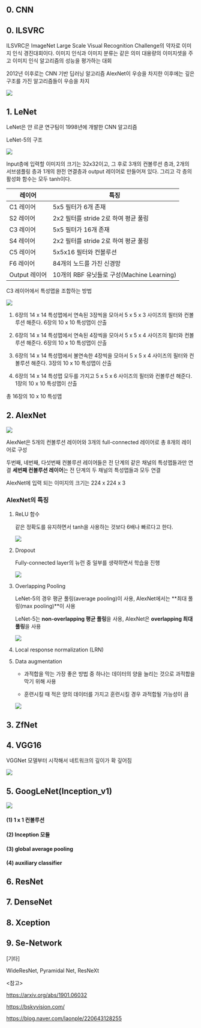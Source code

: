 ## 0. CNN











## 0. **ILSVRC**

ILSVRC은 ImageNet Large Scale Visual Recognition Challenge의 약자로 이미지 인식 경진대회이다. 
이미지 인식과 이미지 분류는 같은 의미
대용량의 이미지셋을 주고 이미지 인식 알고리즘의 성능을 평가하는 대회



2012년 이후로는 CNN 기반 딥러닝 알고리즘 AlexNet이 우승을 차지한 이후에는 깊은 구조를 가진 알고리즘들이 우승을 차지

![](../Image/ILSVRC.png)



## 1. LeNet

LeNet은 얀 르쿤 연구팀이 1998년에 개발한 CNN 알고리즘

LeNet-5의 구조

![](../Image/LeNet5.png)



Input층에 입력할 이미지의 크기는 32x32이고, 그 후로 3개의 컨볼루션 층과, 2개의 서브샘플링 층과 1개의 완전 연결층과 output 레이어로 만들어져 있다. 그리고 각 층의 활성화 함수는 모두 tanh이다.



| 레이어        | 특징                                       |
| ------------- | ------------------------------------------ |
| C1 레이어     | 5x5 필터가 6개 존재                        |
| S2 레이어     | 2x2 필터를 stride 2로 하여 평균 풀링       |
| C3 레이어     | 5x5 필터가 16개 존재                       |
| S4 레이어     | 2x2 필터를 stride 2로 하여 평균 풀링       |
| C5 레이어     | 5x5x16 필터와 컨볼루션                     |
| F6 레이어     | 84개의 노드를 가진 신경망                  |
| Output 레이어 | 10개의 RBF 유닛들로 구성(Machine Learning) |



C3 레이어에서 특성맵을 조합하는 방법

![](../Image/LeNet5_2.png)

1. 6장의 14 x 14 특성맵에서 연속된 3장씩을 모아서 5 x 5 x 3 사이즈의 필터와 컨볼루션 해준다. 6장의 10 x 10 특성맵이 산출 

2. 6장의 14 x 14 특성맵에서 연속된 4장씩을 모아서 5 x 5 x 4 사이즈의 필터와 컨볼루션 해준다. 6장의 10 x 10 특성맵이 산출

3. 6장의 14 x 14 특성맵에서 불연속한 4장씩을 모아서 5 x 5 x 4 사이즈의 필터와 컨볼루션 해준다. 3장의 10 x 10 특성맵이 산출 

4. 6장의 14 x 14 특성맵 모두를 가지고 5 x 5 x 6 사이즈의 필터와 컨볼루션 해준다. 1장의 10 x 10 특성맵이 산출

총 16장의 10 x 10 특성맵 



## 2. AlexNet

![](../Image/AlexNet.png)

AlexNet은 5개의 컨볼루션 레이어와 3개의 full-connected 레이어로 총 8개의 레이어로 구성

두번째, 네번째, 다섯번째 컨볼루션 레이어들은 전 단계의 같은 채널의 특성맵들과만 연결
**세번째 컨볼루션 레이어**는 전 단계의 두 채널의 특성맵들과 모두 연결

 AlexNet에 입력 되는 이미지의 크기는 224 x 224 x 3



### AlexNet의 특징

1. ReLU 함수

   같은 정확도를 유지하면서 tanh을 사용하는 것보다 6배나 빠르다고 한다.

   ![](../Image/ReLU.png)

   

2. Dropout

   Fully-connected layer의 뉴런 중 일부를 생략하면서 학습을 진행

   ![](../Image/Dropout.png)

   

3. Overlapping Pooling

   LeNet-5의 경우 평균 풀링(average pooling)이 사용, AlexNet에서는 **최대 풀링(max pooling)**이 사용

   LeNet-5는 **non-overlapping 평균 풀링**을 사용, AlexNet은 **overlapping 최대 풀링**을 사용

   

   ![](../Image/OverlappingPooling.png)

4. Local response normalization (LRN)

   

5. Data augmentation

   - 과적합을 막는 가장 좋은 방법 중 하나는 데이터의 양을 늘리는 것으로 과적합을 막기 위해 사용

   - 훈련시킬 때 적은 양의 데이터를 가지고 훈련시킬 경우 과적합될 가능성이 큼

   

   

   ![](../Image/DataAug.png)




## 3. ZfNet



## 4. VGG16

VGGNet 모델부터 시작해서 네트워크의 깊이가 확 깊어짐



![](../Image/VGG16.png)





## 5. GoogLeNet(Inception_v1)



![](../Image/GoogLeNet.png)



#### (1) **1 x 1 컨볼루션**



#### (2) **Inception 모듈**



#### **(3) global average pooling**



#### **(4) auxiliary classifier**







## 6. ResNet





## 7. DenseNet



## 8. Xception



## 9. Se-Network







[기타]

WideResNet, Pyramidal Net, ResNeXt



<참고>

https://arxiv.org/abs/1901.06032

https://bskyvision.com/

https://blog.naver.com/laonple/220643128255